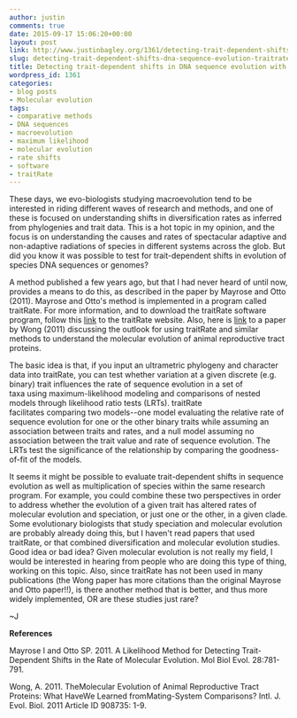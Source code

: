 ```yaml
---
author: justin
comments: true
date: 2015-09-17 15:06:20+00:00
layout: post
link: http://www.justinbagley.org/1361/detecting-trait-dependent-shifts-dna-sequence-evolution-traitrate
slug: detecting-trait-dependent-shifts-dna-sequence-evolution-traitrate
title: Detecting trait-dependent shifts in DNA sequence evolution with traitRate
wordpress_id: 1361
categories:
- blog posts
- Molecular evolution
tags:
- comparative methods
- DNA sequences
- macroevolution
- maximum likelihood
- molecular evolution
- rate shifts
- software
- traitRate
---
```


These days, we evo-biologists studying macroevolution tend to be interested in riding different waves of research and methods, and one of these is focused on understanding shifts in diversification rates as inferred from phylogenies and trait data. This is a hot topic in my opinion, and the focus is on understanding the causes and rates of spectacular adaptive and non-adaptive radiations of species in different systems across the glob. But did you know it was possible to test for trait-dependent shifts in evolution of species DNA sequences or genomes?

A method published a few years ago, but that I had never heard of until now, provides a means to do this, as described in the paper by Mayrose and Otto (2011). Mayrose and Otto's method is implemented in a program called traitRate. For more information, and to download the traitRate software program, follow this [link](http://www.tau.ac.il/~itaymay/cp/traitRate/index.html) to the traitRate website. Also, here is [link](http://www.hindawi.com/journals/ijeb/2011/908735/abs/) to a paper by Wong (2011) discussing the outlook for using traitRate and similar methods to understand the molecular evolution of animal reproductive tract proteins.

The basic idea is that, if you input an ultrametric phylogeny and character data into traitRate, you can test whether variation at a given discrete (e.g. binary) trait influences the rate of sequence evolution in a set of taxa using maximum-likelihood modeling and comparisons of nested models through likelihood ratio tests (LRTs). traitRate facilitates comparing two models--one model evaluating the relative rate of sequence evolution for one or the other binary traits while assuming an association between traits and rates, and a null model assuming no association between the trait value and rate of sequence evolution. The LRTs test the significance of the relationship by comparing the goodness-of-fit of the models.

It seems it might be possible to evaluate trait-dependent shifts in sequence evolution as well as multiplication of species within the same research program. For example, you could combine these two perspectives in order to address whether the evolution of a given trait has altered rates of molecular evolution and speciation, or just one or the other, in a given clade. Some evolutionary biologists that study speciation and molecular evolution are probably already doing this, but I haven't read papers that used traitRate, or that combined diversification and molecular evolution studies. Good idea or bad idea? Given molecular evolution is not really my field, I would be interested in hearing from people who are doing this type of thing, working on this topic. Also, since traitRate has not been used in many publications (the Wong paper has more citations than the original Mayrose and Otto paper!!), is there another method that is better, and thus more widely implemented, OR are these studies just rare? 

~J

**References**

Mayrose I and Otto SP. 2011. A Likelihood Method for Detecting Trait-Dependent Shifts in the Rate of Molecular Evolution. Mol Biol Evol. 28:781-791. 

Wong, A. 2011. TheMolecular Evolution of Animal Reproductive Tract Proteins: What HaveWe Learned fromMating-System Comparisons? Intl. J. Evol. Biol. 2011 Article ID 908735: 1-9.
